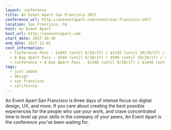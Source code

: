 ```yaml
---
layout: conference
title: An Event Apart San Francisco 2017
conference_url: http://aneventapart.com/event/san-francisco-2017
location: San Francisco, CA
host: An Event Apart
host_url: http://aneventapart.com
start_date: 2017-10-30
end_date: 2017-11-01
cost_information:
  - Conference Pass - $1045 (until 8/28/17) / $1145 (until 10/29/17) / $1245 (at-the-door)
  - A Day Apart Pass - $549 (until 8/28/17) / $599 (until 10/29/17) / $699 (at-the-door)
  - Conference + A Day Apart Pass - $1340 (until 8/28/17) / $1440 (until 10/30/16) / $1540 (at-the-door)
tags:
  - just added
  - design
  - san francisco
  - california
---
```


An Event Apart San Francisco is three days of intense focus on digital design, UX, and more. If you care about creating the best possible experiences for the people who use your work, and crave concentrated time to level up your skills in the company of your peers, An Event Apart is the conference you’ve been waiting for.
